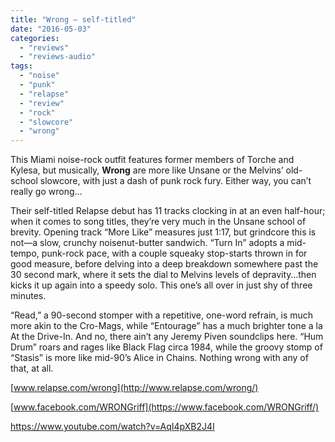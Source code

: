 ```yaml
---
title: "Wrong – self-titled"
date: "2016-05-03"
categories: 
  - "reviews"
  - "reviews-audio"
tags: 
  - "noise"
  - "punk"
  - "relapse"
  - "review"
  - "rock"
  - "slowcore"
  - "wrong"
---
```


This Miami noise-rock outfit features former members of Torche and Kylesa, but musically, **Wrong** are more like Unsane or the Melvins’ old-school slowcore, with just a dash of punk rock fury. Either way, you can’t really go wrong…

Their self-titled Relapse debut has 11 tracks clocking in at an even half-hour; when it comes to song titles, they’re very much in the Unsane school of brevity. Opening track “More Like” measures just 1:17, but grindcore this is not—a slow, crunchy noisenut-butter sandwich. “Turn In” adopts a mid-tempo, punk-rock pace, with a couple squeaky stop-starts thrown in for good measure, before delving into a deep breakdown somewhere past the 30 second mark, where it sets the dial to Melvins levels of depravity…then kicks it up again into a speedy solo. This one’s all over in just shy of three minutes.

“Read,” a 90-second stomper with a repetitive, one-word refrain, is much more akin to the Cro-Mags, while “Entourage” has a much brighter tone a la At the Drive-In. And no, there ain’t any Jeremy Piven soundclips here. “Hum Drum” roars and rages like Black Flag circa 1984, while the groovy stomp of “Stasis” is more like mid-90’s Alice in Chains. Nothing wrong with any of that, at all.

[www.relapse.com/wrong](http://www.relapse.com/wrong/)

[www.facebook.com/WRONGriff](https://www.facebook.com/WRONGriff/)

https://www.youtube.com/watch?v=AqI4pXB2J4I
